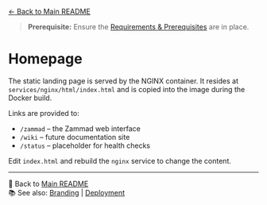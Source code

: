 [← Back to Main README](../README.md)

> **Prerequisite:** Ensure the [Requirements & Prerequisites](../README.md#-requirements--prerequisites) are in place.

# Homepage

The static landing page is served by the NGINX container. It resides at `services/nginx/html/index.html` and is copied into the image during the Docker build.

Links are provided to:
- `/zammad` – the Zammad web interface
- `/wiki` – future documentation site
- `/status` – placeholder for health checks

Edit `index.html` and rebuild the `nginx` service to change the content.

---
🔗 Back to [Main README](../README.md)  
📚 See also: [Branding](branding.md) | [Deployment](deployment.md)
